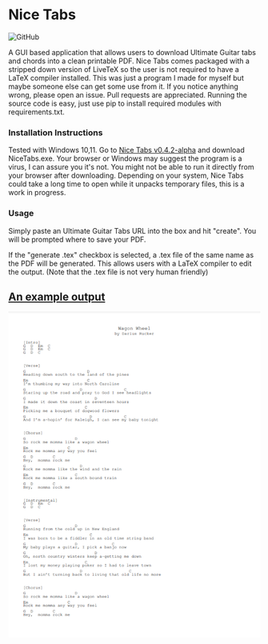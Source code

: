 # Nice Tabs
<p>
<img alt="GitHub" src="https://img.shields.io/github/license/andrewschalk/Nice-Tabs"/>
  </p>
A GUI based application that allows users to download Ultimate Guitar tabs and chords into a clean printable PDF. Nice Tabs comes packaged with a stripped down version of LiveTeX so the user is not required to have a LaTeX compiler installed. This was just a program I made for myself but maybe someone else can get some use from it. If you notice anything wrong, please open an issue. Pull requests are appreciated. Running the source code is easy, just use pip to install required modules with requirements.txt.

### Installation Instructions
Tested with Windows 10,11. Go to [Nice Tabs v0.4.2-alpha](https://github.com/andrewschalk/Nice-Tabs/releases/tag/v0.4.2-alpha) and download NiceTabs.exe.  Your browser or Windows may suggest the program is a virus, I can assure you it's not. You might not be able to run it directly from your browser after downloading. Depending on your system, Nice Tabs could take a long time to open while it unpacks temporary files, this is a work in progress.

### Usage
Simply paste an Ultimate Guitar Tabs URL into the box and hit "create". You will be prompted where to save your PDF.

If the "generate .tex" checkbox is selected, a .tex file of the same name as the PDF will be generated. This allows users with a LaTeX compiler to edit the output. (Note that the .tex file is not very human friendly)

## [An example output](ExampleOutput.pdf)

![An example output](ExampleTab.PNG)
